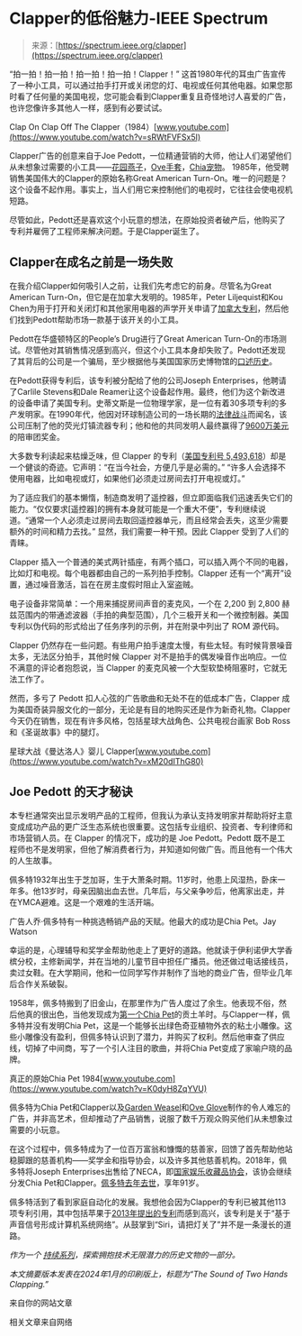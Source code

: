 <!--yml

类别：未分类

日期：2024-05-27 14:27:02

-->

# Clapper的低俗魅力-IEEE Spectrum

> 来源：[https://spectrum.ieee.org/clapper](https://spectrum.ieee.org/clapper)

“拍一拍！拍一拍！拍一拍！拍一拍！Clapper！” 这首1980年代的耳虫广告宣传了一种小工具，可以通过拍手打开或关闭您的灯、电视或任何其他电器。如果您那时看了任何量的美国电视，您可能会看到Clapper重复且奇怪地讨人喜爱的广告，也许您像许多其他人一样，感到有必要试试。

Clap On Clap Off The Clapper（1984）[www.youtube.com](https://www.youtube.com/watch?v=sRWtFVFSx5I)

Clapper广告的创意来自于Joe Pedott，一位精通营销的大师，他让人们渴望他们从未想象过需要的小工具——[花园燕子](https://www.gardenweasel.com/groundbreakingtips/about-us/company-history/)，[Ove手套](https://oveglove.com/)，[Chia宠物](https://www.chia.com/about/)。 1985年，他受聘销售美国伟大的Clapper的原始名称Great American Turn-On。唯一的问题是？这个设备不起作用。事实上，当人们用它来控制他们的电视时，它往往会使电视机短路。

尽管如此，Pedott还是喜欢这个小玩意的想法，在原始投资者破产后，他购买了专利并雇佣了工程师来解决问题。于是Clapper诞生了。

## Clapper在成名之前是一场失败

在我介绍Clapper如何吸引人之前，让我们先考虑它的前身。尽管名为Great American Turn-On，但它是在加拿大发明的。1985年，Peter Liljequist和Kou Chen为用于打开和关闭灯和其他家用电器的声学开关申请了[加拿大专利](https://patents.google.com/patent/CA1250654A/en)，然后他们找到Pedott帮助市场一款基于该开关的小工具。

Pedott在华盛顿特区的People’s Drug进行了Great American Turn-On的市场测试。尽管他对其销售情况感到高兴，但这个小工具本身却失败了。Pedott还发现了其背后的公司是一个骗局，至少根据他与美国国家历史博物馆的[口述历史](https://www.si.edu/media/NMAH/NMAH-AC0898_pedott_2004.pdf)。

在Pedott获得专利后，该专利被分配给了他的公司Joseph Enterprises，他聘请了Carlile Stevens和Dale Reamer让这个设备起作用。最终，他们为这个新改进的设备申请了美国专利。史蒂文斯是一位物理学家，是一位有着30多项专利的多产发明家。在1990年代，他因对环球制造公司的一场长期的[法律战斗](https://www.nytimes.com/1997/07/21/business/two-inventors-hope-they-will-finally-win-compensation-for-device-that-was.html)而闻名，该公司压制了他的荧光灯镇流器专利；他和他的共同发明人最终赢得了[9600万美元](https://www.nytimes.com/1997/09/01/business/award-to-lighting-inventor-upheld-on-appeal.html)的陪审团奖金。

大多数专利读起来枯燥乏味，但 Clapper 的专利（[美国专利号 5,493,618](https://patents.google.com/patent/US5493618A/)）却是一个健谈的奇迹。它声明：“在当今社会，方便几乎是必需的。” “许多人会选择不使用电器，比如电视或灯，如果他们必须走过房间去打开电视或灯。”

为了适应我们的基本懒惰，制造商发明了遥控器，但立即面临我们迅速丢失它们的能力。“仅仅要求[遥控器]的拥有本身就可能是一个重大不便”，专利继续说道。“通常一个人必须走过房间去取回遥控器单元，而且经常会丢失，这至少需要额外的时间和精力去找。” 显然，我们需要一种干预。因此 Clapper 受到了人们的青睐。

Clapper 插入一个普通的美式两针插座，有两个插口，可以插入两个不同的电器，比如灯和电视。每个电器都由自己的一系列拍手控制。Clapper 还有一个“离开”设置，通过噪音激活，旨在在房主度假时阻止入室盗贼。

电子设备非常简单：一个用来捕捉房间声音的麦克风，一个在 2,200 到 2,800 赫兹范围内的带通滤波器（手拍的典型范围），几个三极开关和一个微控制器。美国专利以伪代码的形式给出了任务序列的示例，并在附录中列出了 ROM 源代码。

Clapper 仍然存在一些问题。有些用户拍手速度太慢，有些太轻。有时候背景噪音太多，无法区分拍手，其他时候 Clapper 对不是拍手的偶发噪音作出响应。一位不满意的评论者抱怨说，当 Clapper 的麦克风被一个大型软垫椅阻塞时，它就无法工作了。

然而，多亏了 Pedott 扣人心弦的广告歌曲和无处不在的低成本广告，Clapper 成为美国奇装异服文化的一部分，无论是有目的地购买还是作为新奇礼物。Clapper 今天仍在销售，现在有许多风格，包括星球大战角色、公共电视台画家 Bob Ross 和《圣诞故事》中的腿灯。

星球大战《曼达洛人》婴儿 Clapper[www.youtube.com](https://www.youtube.com/watch?v=xM20dIThG80)

## Joe Pedott 的天才秘诀

本专栏通常突出显示发明产品的工程师，但我认为承认支持发明家并帮助将好主意变成成功产品的更广泛生态系统也很重要。这包括专业组织、投资者、专利律师和市场营销人员。在 Clapper 的情况下，成功的是 Joe Pedott。Pedott 既不是工程师也不是发明家，但他了解消费者行为，并知道如何做广告。而且他有一个伟大的人生故事。

佩多特1932年出生于芝加哥，生于大萧条时期。11岁时，他患上风湿热，卧床一年多。他13岁时，母亲因脑出血去世。几年后，与父亲争吵后，他离家出走，并在YMCA避难。这是一个艰难的生活开端。

广告人乔·佩多特有一种挑选畅销产品的天赋。他最大的成功是Chia Pet。Jay Watson

幸运的是，心理辅导和奖学金帮助他走上了更好的道路。他就读于伊利诺伊大学香槟分校，主修新闻学，并在当地的儿童节目中担任广播员。他还做过电话接线员，卖过女鞋。在大学期间，他和一位同学写作并制作了当地的商业广告，但毕业几年后合作关系破裂。

1958年，佩多特搬到了旧金山，在那里作为广告人度过了余生。他表现不俗，然后他真的很出色，当他发现成为[第一个Chia Pet](https://www.chia.com/about/)的贡土羊时。与Clapper一样，佩多特并没有发明Chia Pet，这是一个能够长出绿色奇亚植物外衣的粘土小雕像。这些小雕像没有盈利，但佩多特认识到了潜力，并购买了权利。然后他审查了供应线，切掉了中间商，写了一个引人注目的歌曲，并将Chia Pet变成了家喻户晓的品牌。

真正的原始Chia Pet 1984[www.youtube.com](https://www.youtube.com/watch?v=K0dyH8ZqYVU)

佩多特为Chia Pet和Clapper以及[Garden Weasel](https://www.gardenweasel.com/groundbreakingtips/about-us/company-history/)和[Ove Glove](https://oveglove.com/)制作的令人难忘的广告，并非高艺术，但却推动了产品销售，说服了数千万观众购买他们从未想象过需要的小玩意。

在这个过程中，佩多特成为了一位百万富翁和慷慨的慈善家，回馈了首先帮助他站稳脚跟的慈善机构——奖学金和指导协会，以及许多其他慈善机构。2018年，佩多特将Joseph Enterprises出售给了NECA，即[国家娱乐收藏品协会](https://necaonline.com/)，该协会继续分发Chia Pet和Clapper。[佩多特去年去世](https://www.nytimes.com/2023/06/30/business/joseph-pedott-dead.html)，享年91岁。

佩多特活到了看到家庭自动化的发展。我想他会因为Clapper的专利已被其他113项专利引用，其中包括苹果于[2013年提出的专利](https://patents.google.com/patent/US20140164562A1/en)而感到高兴，该专利是关于“基于声音信号形成计算机系统网络”。从鼓掌到“Siri，请把灯关了”并不是一条漫长的道路。

*作为一个* [*持续系列*](https://spectrum.ieee.org/collections/past-forward/)*，探索拥抱技术无限潜力的历史文物的一部分。*

*本文摘要版本发表在2024年1月的印刷版上，标题为“The Sound of Two Hands Clapping.”*

来自你的网站文章

相关文章来自网络
